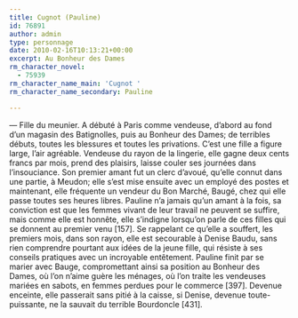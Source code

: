 ```yaml
---
title: Cugnot (Pauline)
id: 76891
author: admin
type: personnage
date: 2010-02-16T10:13:21+00:00
excerpt: Au Bonheur des Dames
rm_character_novel:
  - 75939
rm_character_name_main: 'Cugnot '
rm_character_name_secondary: Pauline

---
```

— Fille du meunier. A débuté à Paris comme vendeuse, d&rsquo;abord au fond d&rsquo;un magasin des Batignolles, puis au Bonheur des Dames; de terribles débuts, toutes les blessures et toutes les privations. C&rsquo;est une fille a figure large, l&rsquo;air agréable. Vendeuse du rayon de la lingerie, elle gagne deux cents francs par mois, prend des plaisirs, laisse couler ses journées dans l&rsquo;insouciance. Son premier amant fut un clerc d&rsquo;avoué, qu&rsquo;elle connut dans une partie, à Meudon; elle s&rsquo;est mise ensuite avec un employé des postes et maintenant, elle fréquente un vendeur du Bon Marché, Baugé, chez qui elle passe toutes ses heures libres. Pauline n&rsquo;a jamais qu&rsquo;un amant à la fois, sa conviction est que les femmes vivant de leur travail ne peuvent se suffire, mais comme elle est honnête, elle s&rsquo;indigne lorsqu&rsquo;on parle de ces filles qui se donnent au premier venu [157]. Se rappelant ce qu&rsquo;elle a souffert, les premiers mois, dans son rayon, elle est secourable à Denise Baudu, sans rien comprendre pourtant aux idées de la jeune fille, qui résiste à ses conseils pratiques avec un incroyable entêtement. Pauline finit par se marier avec Bauge, compromettant ainsi sa position au Bonheur des Dames, où l&rsquo;on n&rsquo;aime guère les ménages, où l&rsquo;on traite les vendeuses mariées en sabots, en femmes perdues pour le commerce [397]. Devenue enceinte, elle passerait sans pitié à la caisse, si Denise, devenue toute-puissante, ne la sauvait du terrible Bourdoncle [431]. 
